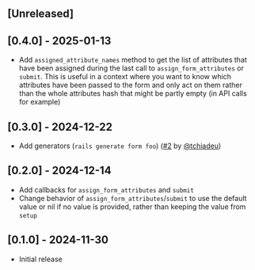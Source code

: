 ## [Unreleased]

## [0.4.0] - 2025-01-13
- Add `assigned_attribute_names` method to get the list of attributes that have been assigned during the last call to `assign_form_attributes` or `submit`.
  This is useful in a context where you want to know which attributes have been passed to the form and only act on them rather than the whole attributes hash that might be partly empty (in API calls for example)

## [0.3.0] - 2024-12-22
- Add generators (`rails generate form foo`) ([#2](https://github.com/Intrepidd/hyperactiveform/pull/2) by [@tchiadeu](https://github.com/tchiadeu))

## [0.2.0] - 2024-12-14
- Add callbacks for `assign_form_attributes` and `submit`
- Change behavior of `assign_form_attributes`/`submit` to use the default value or nil if no value is provided, rather than keeping the value from `setup`

## [0.1.0] - 2024-11-30

- Initial release
